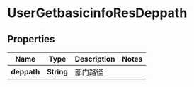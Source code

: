 # UserGetbasicinfoResDeppath

## Properties
Name | Type | Description | Notes
------------ | ------------- | ------------- | -------------
**deppath** | **String** | 部门路径 | 
